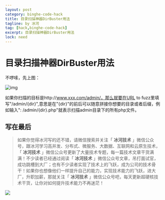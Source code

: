```yaml
---
layout: post
category: binghe-code-hack
title: 目录扫描神器DirBuster用法
tagline: by 冰河
tag: [hack,binghe-code-hack]
excerpt: 目录扫描神器DirBuster用法
lock: need
---
```


# 目录扫描神器DirBuster用法

不啰嗦，先上图：

![img](https://img-blog.csdnimg.cn/20190104095014139.jpg)

如果你扫描的目标是http://www.xxx.com/admin/，那么就要在URL to fuzz里填写"/admin/{dir}",意思是在"{dir}"的前后可以随意拼接你想要的目录或者后缀，例如输入": /admin/{dir}.php"就表示扫描admin目录下的所有php文件。


## 写在最后

> 如果你觉得冰河写的还不错，请微信搜索并关注「 **冰河技术** 」微信公众号，跟冰河学习高并发、分布式、微服务、大数据、互联网和云原生技术，「 **冰河技术** 」微信公众号更新了大量技术专题，每一篇技术文章干货满满！不少读者已经通过阅读「 **冰河技术** 」微信公众号文章，吊打面试官，成功跳槽到大厂；也有不少读者实现了技术上的飞跃，成为公司的技术骨干！如果你也想像他们一样提升自己的能力，实现技术能力的飞跃，进大厂，升职加薪，那就关注「 **冰河技术** 」微信公众号吧，每天更新超硬核技术干货，让你对如何提升技术能力不再迷茫！


![](https://img-blog.csdnimg.cn/20200906013715889.png)